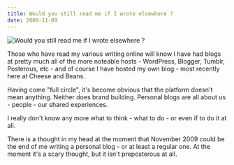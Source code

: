 ```yaml
---
title: Would you still read me if I wrote elsewhere ?
date: 2009-11-09
---
```


![Would you still read me if I wrote elsewhere ?](https://source.unsplash.com/qTpc0Vj4YoE/1600x900)

Those who have read my various writing online will know I have had blogs at pretty much all of the more noteable hosts - WordPress, Blogger, Tumblr, Posterous, etc - and of course I have hosted my own blog - most recently here at Cheese and Beans.

Having come "full circle", it's become obvious that the platform doesn't mean anything. Neither does brand building. Personal blogs are all about us - people - our shared experiences.

I really don't know any more what to think - what to do - or even if to do it at all.

There is a thought in my head at the moment that November 2009 could be the end of me writing a personal blog - or at least a regular one. At the moment it's a scary thought, but it isn't preposterous at all.